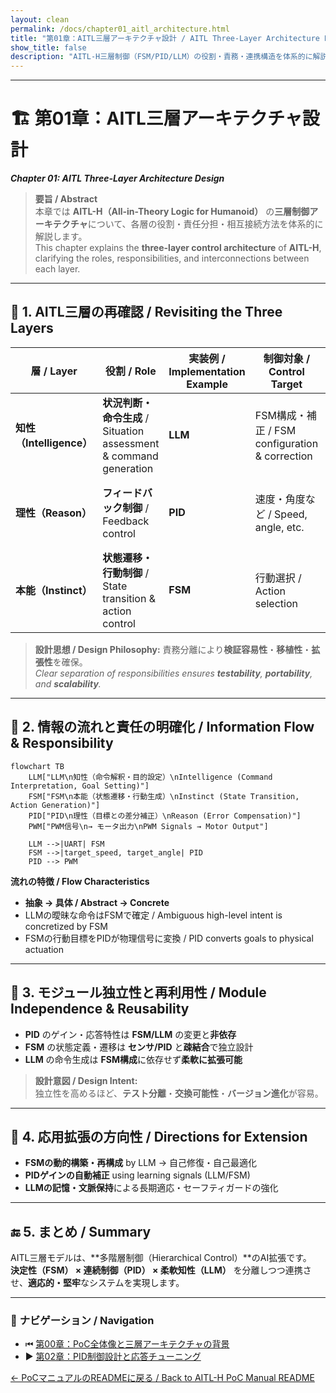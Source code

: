 ```yaml
---
layout: clean
permalink: /docs/chapter01_aitl_architecture.html
title: "第01章：AITL三層アーキテクチャ設計 / AITL Three-Layer Architecture Design"
show_title: false
description: "AITL-H三層制御（FSM/PID/LLM）の役割・責務・連携構造を体系的に解説。"
---
```


---

# 🏗 **第01章：AITL三層アーキテクチャ設計**  
_**Chapter 01: AITL Three-Layer Architecture Design**_

> **要旨 / Abstract**  
> 本章では **AITL-H（All-in-Theory Logic for Humanoid）** の**三層制御アーキテクチャ**について、各層の役割・責任分担・相互接続方法を体系的に解説します。  
> This chapter explains the **three-layer control architecture** of **AITL-H**, clarifying the roles, responsibilities, and interconnections between each layer.

---

## 🧠 **1. AITL三層の再確認 / Revisiting the Three Layers**

| 層 / Layer | 役割 / Role | 実装例 / Implementation Example | 制御対象 / Control Target | 備考 / Notes |
|----|------|------------|--------------------------------|--------------|
| **知性（Intelligence）** | **状況判断・命令生成** / Situation assessment & command generation | **LLM** | FSM構成・補正 / FSM configuration & correction | 高次抽象処理 / High-level abstraction |
| **理性（Reason）** | **フィードバック制御** / Feedback control | **PID** | 速度・角度など / Speed, angle, etc. | アナログ量補正 / Regulates analog quantities |
| **本能（Instinct）** | **状態遷移・行動制御** / State transition & action control | **FSM** | 行動選択 / Action selection | 定義ルール準拠 / Rule-based |

> **設計思想 / Design Philosophy:** 責務分離により**検証容易性**・**移植性**・**拡張性**を確保。  
> _Clear separation of responsibilities ensures **testability**, **portability**, and **scalability**._

---

## 🧩 **2. 情報の流れと責任の明確化 / Information Flow & Responsibility**

```mermaid
flowchart TB
    LLM["LLM\n知性（命令解釈・目的設定）\nIntelligence (Command Interpretation, Goal Setting)"]
    FSM["FSM\n本能（状態遷移・行動生成）\nInstinct (State Transition, Action Generation)"]
    PID["PID\n理性（目標との差分補正）\nReason (Error Compensation)"]
    PWM["PWM信号\n→ モータ出力\nPWM Signals → Motor Output"]

    LLM -->|UART| FSM
    FSM -->|target_speed, target_angle| PID
    PID --> PWM
```

**流れの特徴 / Flow Characteristics**  
- **抽象 → 具体 / Abstract → Concrete**  
- LLMの曖昧な命令はFSMで確定 / Ambiguous high-level intent is concretized by FSM  
- FSMの行動目標をPIDが物理信号に変換 / PID converts goals to physical actuation

---

## 🧱 **3. モジュール独立性と再利用性 / Module Independence & Reusability**

- **PID** のゲイン・応答特性は **FSM/LLM** の変更と**非依存**  
- **FSM** の状態定義・遷移は **センサ/PID** と**疎結合**で独立設計  
- **LLM** の命令生成は **FSM構成**に依存せず**柔軟に拡張可能**

> **設計意図 / Design Intent:**  
> 独立性を高めるほど、**テスト分離**・**交換可能性**・**バージョン進化**が容易。

---

## 🔁 **4. 応用拡張の方向性 / Directions for Extension**

- **FSMの動的構築・再構成** by LLM → 自己修復・自己最適化  
- **PIDゲインの自動補正** using learning signals (LLM/FSM)  
- **LLMの記憶・文脈保持**による長期適応・セーフティガードの強化

---

## 🔚 **5. まとめ / Summary**

AITL三層モデルは、**多階層制御（Hierarchical Control）**のAI拡張です。  
**決定性（FSM） × 連続制御（PID） × 柔軟知性（LLM）** を分離しつつ連携させ、**適応的・堅牢**なシステムを実現します。

---

### 🔗 **ナビゲーション / Navigation**
- ⏮ [第00章：PoC全体像と三層アーキテクチャの背景](/AITL-H/docs/chapter00_overview.html)  
- ▶️ [第02章：PID制御設計と応答チューニング](/AITL-H/docs/chapter02_pid_design.html)

[← PoCマニュアルのREADMEに戻る / Back to AITL-H PoC Manual README](README.md)
